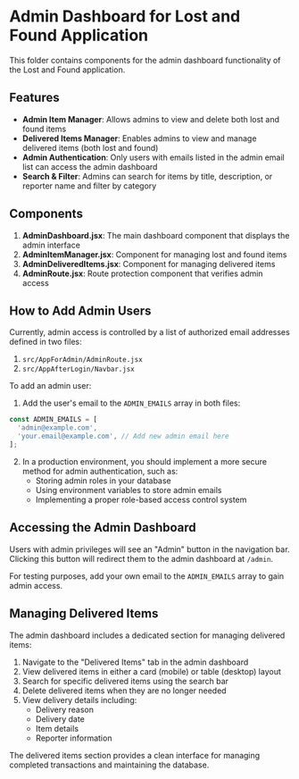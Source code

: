 # Admin Dashboard for Lost and Found Application

This folder contains components for the admin dashboard functionality of the Lost and Found application.

## Features

- **Admin Item Manager**: Allows admins to view and delete both lost and found items
- **Delivered Items Manager**: Enables admins to view and manage delivered items (both lost and found)
- **Admin Authentication**: Only users with emails listed in the admin email list can access the admin dashboard
- **Search & Filter**: Admins can search for items by title, description, or reporter name and filter by category

## Components

1. **AdminDashboard.jsx**: The main dashboard component that displays the admin interface
2. **AdminItemManager.jsx**: Component for managing lost and found items
3. **AdminDeliveredItems.jsx**: Component for managing delivered items
4. **AdminRoute.jsx**: Route protection component that verifies admin access

## How to Add Admin Users

Currently, admin access is controlled by a list of authorized email addresses defined in two files:

1. `src/AppForAdmin/AdminRoute.jsx`
2. `src/AppAfterLogin/Navbar.jsx`

To add an admin user:

1. Add the user's email to the `ADMIN_EMAILS` array in both files:

```javascript
const ADMIN_EMAILS = [
  'admin@example.com',
  'your.email@example.com', // Add new admin email here
];
```

2. In a production environment, you should implement a more secure method for admin authentication, such as:
   - Storing admin roles in your database
   - Using environment variables to store admin emails
   - Implementing a proper role-based access control system

## Accessing the Admin Dashboard

Users with admin privileges will see an "Admin" button in the navigation bar. Clicking this button will redirect them to the admin dashboard at `/admin`.

For testing purposes, add your own email to the `ADMIN_EMAILS` array to gain admin access.

## Managing Delivered Items

The admin dashboard includes a dedicated section for managing delivered items:

1. Navigate to the "Delivered Items" tab in the admin dashboard
2. View delivered items in either a card (mobile) or table (desktop) layout
3. Search for specific delivered items using the search bar
4. Delete delivered items when they are no longer needed
5. View delivery details including:
   - Delivery reason
   - Delivery date
   - Item details
   - Reporter information

The delivered items section provides a clean interface for managing completed transactions and maintaining the database. 